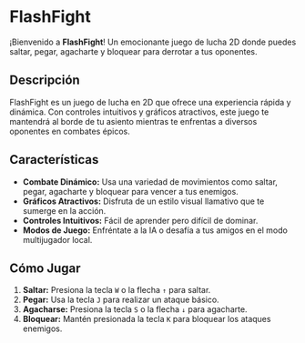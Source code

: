 # FlashFight

¡Bienvenido a **FlashFight**! Un emocionante juego de lucha 2D donde puedes saltar, pegar, agacharte y bloquear para derrotar a tus oponentes.

## Descripción

FlashFight es un juego de lucha en 2D que ofrece una experiencia rápida y dinámica. Con controles intuitivos y gráficos atractivos, este juego te mantendrá al borde de tu asiento mientras te enfrentas a diversos oponentes en combates épicos.

## Características

- **Combate Dinámico:** Usa una variedad de movimientos como saltar, pegar, agacharte y bloquear para vencer a tus enemigos.
- **Gráficos Atractivos:** Disfruta de un estilo visual llamativo que te sumerge en la acción.
- **Controles Intuitivos:** Fácil de aprender pero difícil de dominar.
- **Modos de Juego:** Enfréntate a la IA o desafía a tus amigos en el modo multijugador local.

## Cómo Jugar

1. **Saltar:** Presiona la tecla `W` o la flecha `↑` para saltar.
2. **Pegar:** Usa la tecla `J` para realizar un ataque básico.
3. **Agacharse:** Presiona la tecla `S` o la flecha `↓` para agacharte.
4. **Bloquear:** Mantén presionada la tecla `K` para bloquear los ataques enemigos.
